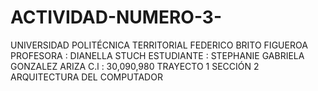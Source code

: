 # ACTIVIDAD-NUMERO-3-
UNIVERSIDAD POLITÉCNICA TERRITORIAL FEDERICO BRITO FIGUEROA    PROFESORA : DIANELLA STUCH  ESTUDIANTE : STEPHANIE GABRIELA GONZALEZ ARIZA C.l : 30,090,980 TRAYECTO 1 SECCIÓN 2 ARQUITECTURA DEL COMPUTADOR 
